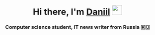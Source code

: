 <h1 align="center">Hi there, I'm <a href="[github.com](https://github.com/ItsFLoweS)" target="_blank">Daniil</a> 
<img src="https://github.com/blackcater/blackcater/raw/main/images/Hi.gif" height="32"/></h1>
<h3 align="center">Computer science student, IT news writer from Russia 🇷🇺</h3>
